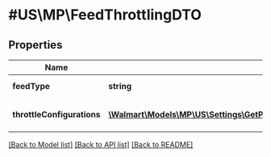 # #US\MP\FeedThrottlingDTO

## Properties

Name | Type | Description | Notes
------------ | ------------- | ------------- | -------------
**feedType** | **string** | The feed Type | [optional]
**throttleConfigurations** | [**\Walmart\Models\MP\US\Settings\GetPartnerConfigurations200ResponseConfigurationsInnerAnyOf1ConfigurationValuesInnerThrottleConfigurationsInner[]**](GetPartnerConfigurations200ResponseConfigurationsInnerAnyOf1ConfigurationValuesInnerThrottleConfigurationsInner.md) | Details of throttling configurations | [optional]


[[Back to Model list]](../) [[Back to API list]](../../Api/US/MP) [[Back to README]](../../README.md)
